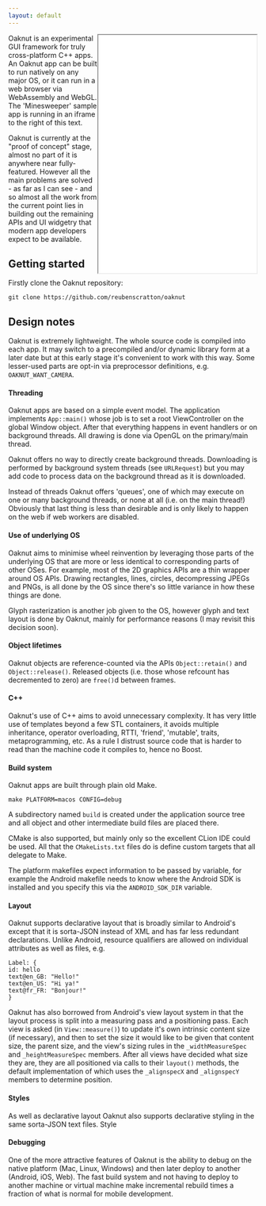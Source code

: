 ```yaml
---
layout: default
---
```


<iframe src="minesweeper/xx.html" width="320" height="480" align="right">
</iframe>
Oaknut is an experimental GUI framework for truly cross-platform C++ apps. An Oaknut
app can be built to run natively on any major OS, or it can run in a web browser
via WebAssembly and WebGL. The 'Minesweeper' sample app is
running in an iframe to the right of this text.

Oaknut is currently at the "proof of concept" stage, almost no part of it is
anywhere near fully-featured. However all the main problems are solved - as far as I
can see - and so almost all the work from the current point lies in
building out the remaining APIs and UI widgetry that modern app developers
expect to be available.

## Getting started
Firstly clone the Oaknut repository:

```
git clone https://github.com/reubenscratton/oaknut
```

## Design notes

Oaknut is extremely lightweight. The whole source code is compiled
into each app. It may switch to a precompiled and/or dynamic library form at
a later date but at this early stage it's convenient to work with this
way. Some lesser-used parts are opt-in via preprocessor definitions,
e.g. `OAKNUT_WANT_CAMERA`.

#### Threading
Oaknut apps are based on a simple event model. The application implements `App::main()`
whose job is to set a root ViewController on the global Window object. After that
everything happens in event handlers or on background threads. All drawing is done
via OpenGL on the primary/main thread.

Oaknut offers no way to directly create background threads. Downloading is performed
by background system threads (see `URLRequest`) but you may add code to process data
on the background thread as it is downloaded.

Instead of threads Oaknut offers 'queues', one of which may execute on one or many
background threads, or none at all (i.e. on the main thread!) Obviously that last
thing is less than desirable and is only likely to happen on the web if
web workers are disabled.


#### Use of underlying OS
Oaknut aims to minimise wheel reinvention by leveraging those parts of the underlying
OS that are more or less identical to corresponding parts of other OSes. For example,
most of the 2D graphics APIs are a thin wrapper around OS APIs. Drawing rectangles,
lines, circles, decompressing JPEGs and PNGs, is all done by the OS since there's so
little variance in how these things are done.

Glyph rasterization is another job given to the OS, however glyph and text layout
is done by Oaknut, mainly for performance reasons (I may revisit this decision soon).


#### Object lifetimes
Oaknut objects are reference-counted via the APIs `Object::retain()` and
`Object::release()`. Released objects (i.e. those whose refcount has decremented to zero)
are `free()`d between frames.


#### C++
Oaknut's use of C++ aims to avoid unnecessary complexity. It has very little
use of templates beyond a few STL containers, it avoids multiple inheritance,
operator overloading, RTTI, 'friend', 'mutable', traits, metaprogramming, etc.
As a rule I distrust source code that is harder to read than the machine
code it compiles to, hence no Boost.



#### Build system
Oaknut apps are built through plain old Make.
```
make PLATFORM=macos CONFIG=debug
```
A subdirectory named `build` is created under the application source tree and
all object and other intermediate build files are placed there.

CMake is also supported, but mainly only so the excellent CLion
IDE could be used. All that the `CMakeLists.txt` files do is define
custom targets that all delegate to Make.

The platform makefiles expect information to be passed by variable,
for example the Android makefile needs to know where the Android SDK
is installed and you specify this via the `ANDROID_SDK_DIR` variable.


#### Layout
Oaknut supports declarative layout that is broadly similar to Android's
except that it is sorta-JSON instead of XML and has far less
redundant declarations. Unlike Android, resource qualifiers are
allowed on individual attributes as well as files, e.g.

```
Label: {
id: hello
text@en_GB: "Hello!"
text@en_US: "Hi ya!"
text@fr_FR: "Bonjour!"
}
```

Oaknut has also borrowed from Android's view layout system in that
the layout process is split into a measuring pass and a positioning
pass. Each view is asked (in `View::measure()`) to update it's own
intrinsic content size (if necessary), and then to set the size it
would like to be given that content size, the parent size,
and the view's sizing rules in the `_widthMeasureSpec` and
`_heightMeasureSpec` members. After all views have decided what size
they are, they are all positioned via calls to their `layout()` methods,
the default implementation of which uses the `_alignspecX` and
`_alignspecY` members to determine position.

#### Styles
As well as declarative layout Oaknut also supports declarative styling
in the same sorta-JSON text files. Style

#### Debugging

One of the more attractive features of Oaknut is the ability
to debug on the native platform (Mac, Linux, Windows) and then
later deploy to another (Android, iOS, Web). The fast build system
and not having to deploy to another machine or virtual machine make 
incremental rebuild times a fraction of what is normal for mobile development.


